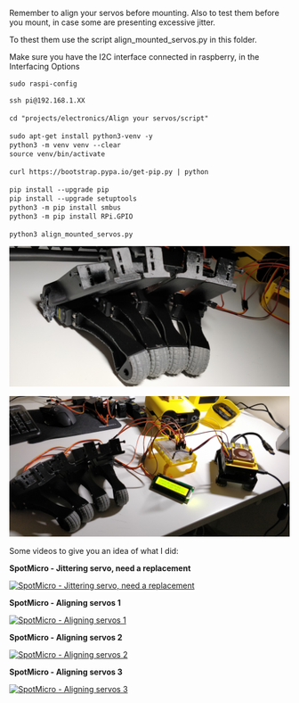 Remember to align your servos before mounting.
Also to test them before you mount, in case some are presenting excessive jitter.

To thest them use the script align_mounted_servos.py in this folder.

Make sure you have the I2C interface connected in raspberry, in the Interfacing Options
```
sudo raspi-config
```

```
ssh pi@192.168.1.XX

cd "projects/electronics/Align your servos/script"

sudo apt-get install python3-venv -y
python3 -m venv venv --clear
source venv/bin/activate

curl https://bootstrap.pypa.io/get-pip.py | python

pip install --upgrade pip
pip install --upgrade setuptools
python3 -m pip install smbus
python3 -m pip install RPi.GPIO

python3 align_mounted_servos.py
```

![aligned-legs.jpg](aligned-legs.jpg)

![aligned-legs-2.jpg](aligned-legs-2.jpg)

Some videos to give you an idea of what I did:

**SpotMicro - Jittering servo, need a replacement**

[![SpotMicro - Jittering servo, need a replacement](http://img.youtube.com/vi/7d3iO5jCroM/0.jpg)](http://www.youtube.com/watch?v=7d3iO5jCroM "")

**SpotMicro - Aligning servos 1**

[![SpotMicro - Aligning servos 1](http://img.youtube.com/vi/tBt8xCcZeH0/0.jpg)](http://www.youtube.com/watch?v=tBt8xCcZeH0 "")

**SpotMicro - Aligning servos 2**

[![SpotMicro - Aligning servos 2](http://img.youtube.com/vi/m_V5X4ZloSo/0.jpg)](http://www.youtube.com/watch?v=m_V5X4ZloSo "")

**SpotMicro - Aligning servos 3**

[![SpotMicro - Aligning servos 3](http://img.youtube.com/vi/I0enRPsiIeQ/0.jpg)](http://www.youtube.com/watch?v=I0enRPsiIeQ "")
